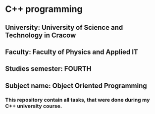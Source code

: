 # C++ programming 


## University: University of Science and Technology in Cracow
## Faculty: Faculty of Physics and Applied IT
## Studies semester: FOURTH
## Subject name: Object Oriented Programming

### This repository contain all tasks, that were done during my C++ university course.

